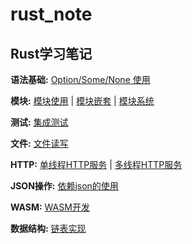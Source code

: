 # rust_note

## Rust学习笔记

**语法基础:** [Option/Some/None 使用](./demo/option_some_none/src/main.rs) 

**模块:** [模块使用](./demo/mod_use/src/main.rs) | [模块嵌套](./demo/mod_nest/src/main.rs) | [模块系统](./demo/mod_sys/src/main.rs)

**测试:** [集成测试](./demo/testing/)

**文件:** [文件读写](./demo/fs/src/main.rs)

**HTTP:** [单线程HTTP服务](./demo/http/src/main.rs) | [多线程HTTP服务](./demo/http/src/main.rs)

**JSON操作:** [依赖json的使用](./demo/json_read/src/main.rs)

**WASM:** [WASM开发](./demo/my_wasm/)

**数据结构:** [链表实现](./demo/list_node/src/main.rs)
 

